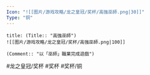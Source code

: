 ```yaml
---
Icon: "![[图片/游戏攻略/龙之皇冠/奖杯/高強巫師.png|30]]"
Type: "铜"
---
```

```ad-common-bronze-trophy
title: (Title:: "高強巫師")
![[图片/游戏攻略/龙之皇冠/奖杯/高強巫師.png|100]]

(Comment:: "以「巫師」職業完成遊戲")
```

#龙之皇冠/奖杯 #奖杯 #奖杯/铜
